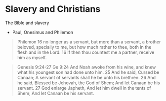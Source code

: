 # Slavery and Christians

The Bible and slavery

- Paul, Onesimus and Philemon

> Philemon 16 no longer as a servant, but more than a servant, a brother beloved, specially to me, but how much rather to thee, both in the flesh and in the Lord.  16 If then thou countest me a partner, receive him as myself.

> Genesis 9:24-27 Ge 9:24 And Noah awoke from his wine, and knew what his youngest son had done unto him. 25 And he said, Cursed be Canaan; A servant of servants shall he be unto his brethren. 26 And he said, Blessed be Jehovah, the God of Shem; And let Canaan be his servant. 27 God enlarge Japheth, And let him dwell in the tents of Shem; And let Canaan be his servant.

